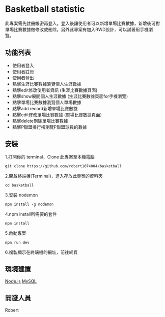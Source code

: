 # Basketball statistic
此專案需先註冊帳密再登入，登入後讓使用者可以新增單場比賽數據，新增後可對單場比賽數據做修改或刪除。另外此專案有加入RWD設計，可以試著用手機瀏覽。

## 功能列表
* 使用者登入
* 使用者註冊
* 使用者登出
* 點擊生涯比賽數據瀏覽個人生涯數據
* 點擊edit修改使用者資訊 (生涯比賽數據頁面)
* 點擊show展開個人生涯數據 (生涯比賽數據頁面for手機瀏覽)
* 點擊單場比賽數據瀏覽個人單場數據
* 點擊add record新增單場比賽數據
* 點擊edit修改單場比賽數據 (單場比賽數據頁面)
* 點擊delete刪除單場比賽數據
* 點擊P聯盟排行榜瀏覽P聯盟球員的數據


## 安裝
 1.打開你的 terminal，Clone 此專案至本機電腦
      
    git clone https://github.com/robert1074004/basketball
 2.開啟終端機(Terminal)，進入存放此專案的資料夾
 
    cd basketball
 3.安裝 nodemon
 
    npm install -g nodemon
 4.npm install所需要的套件
 
    npm install  
 5.啟動專案
 
    npm run dev
 6.複製顯示在終端機的網址，前往網頁

## 環境建置
[Node.js](https://nodejs.org/en/)
[MySQL](https://downloads.mysql.com/archives/installer/)

## 開發人員
Robert
